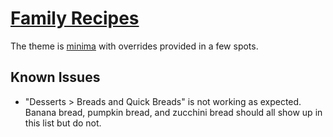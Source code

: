 # [Family Recipes](https://recipes.jackthomas.io)

The theme is [minima](https://github.com/jekyll/minima) with overrides provided in a few spots.

## Known Issues

- "Desserts > Breads and Quick Breads" is not working as expected. Banana bread, pumpkin bread, and zucchini bread should all show up in this list but do not.
